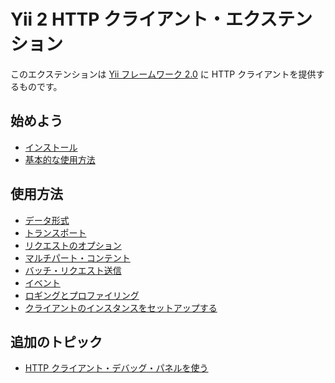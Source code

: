 Yii 2 HTTP クライアント・エクステンション
========================================

このエクステンションは [Yii フレームワーク 2.0](http://www.yiiframework.com) に HTTP クライアントを提供するものです。


始めよう
--------

* [インストール](installation.md)
* [基本的な使用方法](basic-usage.md)

使用方法
--------

* [データ形式](usage-data-formats.md)
* [トランスポート](usage-transports.md)
* [リクエストのオプション](usage-request-options.md)
* [マルチパート・コンテント](usage-multi-part-content.md)
* [バッチ・リクエスト送信](usage-batch-request-sending.md)
* [イベント](usage-events.md)
* [ロギングとプロファイリング](usage-logging.md)
* [クライアントのインスタンスをセットアップする](usage-setup-client-instance.md)

追加のトピック
--------------

* [HTTP クライアント・デバッグ・パネルを使う](topics-debug.md)
